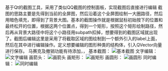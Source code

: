 基于Qt的截图工具，采用了类似QQ截图的控制面板，实现截图后直接进行编辑
截图的思路主要是先得到当前的全屏图，然后沿着这个全屏图绘制一大圈路径，然后用暗色填充，即得到了背景大图。基本的截图操作就是根据鼠标初始按下的位置和最终松开的位置，根据这两个位置点，得到一个矩形，按照这个矩形绘制路径，然后再从背景大路径中将这个小路径用subpath扣掉，想要得到的截图区域就出现了。截图后编辑这里是采用了将截取区域的图绘制到一个额外引入的label上面，然后在其中进行编辑操作。定义想要编辑的图形种类的结构体，引入QVector向量进行保存。 
马赛克及撤销功能有待添加，，
基本截图：
![基本截图](https://github.com/lidian53/Screenshot-with-picture-edit-Based-on-Qt/blob/master/screenimage/ima1.jpg)
文字编辑：
![文字编辑](https://github.com/lidian53/Screenshot-with-picture-edit-Based-on-Qt/blob/master/screenimage/ima.jpg)
画箭头：
![画箭头](https://github.com/lidian53/Screenshot-with-picture-edit-Based-on-Qt/blob/master/screenimage/ima2.jpg)
画矩形：
![画矩形](https://github.com/lidian53/Screenshot-with-picture-edit-Based-on-Qt/blob/master/screenimage/ima3.jpg)
画圆形：
![画圆形](https://github.com/lidian53/Screenshot-with-picture-edit-Based-on-Qt/blob/master/screenimage/ima4.jpg)
同时编辑：
![同时编辑](https://github.com/lidian53/Screenshot-with-picture-edit-Based-on-Qt/blob/master/screenimage/ima5.jpg)
